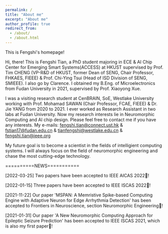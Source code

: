 ```yaml
---
permalink: /
title: "About me"
excerpt: "About me"
author_profile: true
redirect_from: 
  - /about/
  - /about.html
---
```


This is Fengshi's homepage!

Hi, there! This is Fengshi Tian, a PhD student majoring in ECE & AI Chip Center for Emerging Smart Systems(ACCESS) at HKUST supervised by Prof. Tim CHENG (VP-R&D of HKUST, former Dean of SENG, Chair Professor, FHKAES, FIEEE) & Prof. Chi-Ying Tsui (Head of ISD Division of SENG, SMIEEE). I also go by Clarence. I obtained my B.Eng. of Microelectronics from Fudan University in 2021, supervised by Prof. Xiaoyong Xue. 

I was a visiting research student at CenBRAIN, SoE, Westlake University working with Prof. Mohamad SAWAN (Chair Professor, FCAE, FIEEE) & Dr. Jie YANG from 2020 to 2021. I ever worked as Research Assistant in two labs at Fudan University. Now my research interests lie in Neuromorphic Computing and AI chip design. Please feel free to contact me if you have any interests. My e-mails: fengshi.tian@connect.ust.hk & fstian17@fudan.edu.cn & tianfengshi@westlake.edu.cn & fengshi.tian@ieee.org

My future goal is to become a scientist in the fields of intelligient computing systems. I will always focus on the field of neuromorphic engineering and chase the most cutting-edge technology. 


==========NEWS===========

[2022-03-25] Two papers have been accepted to IEEE AICAS 2022🎉!

[2022-01-15] Three papers have been accepted to IEEE ISCAS 2022🎉!

[2021-11-22] Our paper 'MSPAN: A Memristive Spike-based Computing Engine with Adaptive Neuron for Edge Arrhythmia Detection' has been accepted to Frontiers in Neuroscience, section Neuromorphic Engineering🎉!

[2021-01-31] Our paper 'A New Neuromorphic Computing Approach for Epileptic Seizure Prediction' has been accepted to IEEE ISCAS 2021, which is also my first paper🎉!

